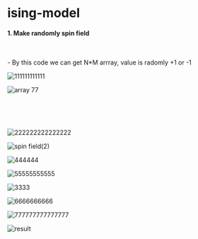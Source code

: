 # ising-model

<h4>1. Make randomly spin field</h4><br>

<p> - By this code we can get N*M arrray, value is radomly +1 or -1</p>

![111111111111](https://user-images.githubusercontent.com/49590432/59559347-ff2d2980-903f-11e9-944b-916252a53948.PNG)

![array 77](https://user-images.githubusercontent.com/49590432/59559285-92fdf600-903e-11e9-9df4-6fa47bf3de38.PNG)

<br><br><br>


![222222222222222](https://user-images.githubusercontent.com/49590432/59559348-00f6ed00-9040-11e9-97df-483959b846c2.PNG)

![spin field(2)](https://user-images.githubusercontent.com/49590432/59559286-95605000-903e-11e9-894e-220c13b07345.PNG)

![444444](https://user-images.githubusercontent.com/49590432/59559349-03f1dd80-9040-11e9-8868-7c0521c7b597.PNG)

![55555555555](https://user-images.githubusercontent.com/49590432/59559350-05230a80-9040-11e9-8e44-67508e1fa833.PNG)

![3333](https://user-images.githubusercontent.com/49590432/59559287-972a1380-903e-11e9-8df2-90b3c640817a.PNG)


![6666666666](https://user-images.githubusercontent.com/49590432/59559351-05bba100-9040-11e9-9875-d3260235d9c9.PNG)

![777777777777777](https://user-images.githubusercontent.com/49590432/59559352-06ecce00-9040-11e9-85ca-317579c86414.PNG)

![result](https://user-images.githubusercontent.com/49590432/59559288-985b4080-903e-11e9-9c6e-fbfae417a9f1.PNG)
